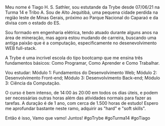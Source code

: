 Meu nome é Tiago H. S. Sathler, sou estutande da Trybe desde 07/06/21 na Turma 14 e Tribo A.
Sou de Alto Jequitibá, uma pequena cidade perdida na região leste de Minas Gerais, próximo ao
Parque Nacional do Caparaó e da divisa com o estado do ES. 

Sou formado em engenharia elétrica, tendo atuado durante alguns anos na área de mineração,
mas agora estou mudando de carreira, buscando uma antiga paixão que é a computação,
especificamente no desenevolvimento WEB full-stack.

A Trybe é uma incrível escola do tipo bootcamp que me ensina três fundamentos básicos: 
	 Como Programar, 
	 Como Aprender e
	 Como Trabalhar.

Vou estudar: 
	Módulo 1: Fundamentos do Desenvolvimento Web; 
	Módulo 2: Desenvolvimento Front-end; 
	Módulo 3: Desenvolvimento Back-end; 
	Módulo 3: Ciência da Computação.

O curso é bem intenso, de 14:00 às 20:00 em todos os dias úteis, e podem ser necessárias outras
horas além das atividades normais para fazer as tarefas. A duração é de 1 ano, com cerca de 1.500
horas de estudo! Espero me aprofundar bastante neste ramo, adquirir as "hard" e "soft skills". 

Então é isso, Vamo que vamo! Juntos! #goTrybe #goTurma14 #goTiago


